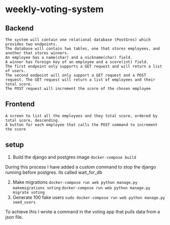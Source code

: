 # weekly-voting-system

## Backend

    The system will contain one relational database (PostGres) which provides two endpoints.
    The database will contain two tables, one that stores employees, and another that stores winners.
    An employee has a name(char) and a nickname(char) field.
    A winner has foreign key of an employee and a score(int) field.
    The first endpoint only supports a GET request and will return a list of users.
    The second endpoint will only support a GET request and a POST request. The GET request will return a list of employees and their total score.
    The POST request will increment the score of the chosen employee

## Frontend

    A screen to list all the employees and they total score, ordered by total score, descending.
    A button for each employee that calls the POST command to increment the score

## setup

1. Build the django and postgres image
   `docker-compose build`

During this process I have added a custom command to stop the django running before postgres. its called wait_for_db

2. Make migrations
   `docker-compose run web python manage.py makemigrations voting`
   `docker-compose run web python manage.py migrate voting`
3. Generate 100 fake users
   `sudo docker-compose run web python manage.py seed_users`

To achieve this I wrote a command in the voting app that pulls data from a json file.
